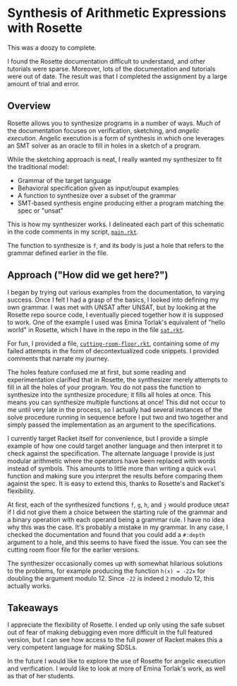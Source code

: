 # Synthesis of Arithmetic Expressions with Rosette
This was a doozy to complete.

I found the Rosette documentation difficult to understand, and other tutorials
were sparse. Moreover, lots of the documentation and tutorials were out of
date. The result was that I completed the assignment by a large amount of trial
and error.

## Overview
Rosette allows you to synthesize programs in a number of ways. Much of the
documentation focuses on verification, sketching, and _angelic execution_. Angelic
execution is a form of synthesis in which one leverages an SMT solver as an
oracle to fill in holes in a sketch of a program.

While the sketching approach is neat, I really wanted my synthesizer to fit the
traditional model:

* Grammar of the target language
* Behavioral specification given as input/ouput examples
* A function to synthesize over a subset of the grammar
* SMT-based synthesis engine producing either a program matching the spec or
  "unsat"

This is how my synthesizer works. I delineated each part of this schematic in
the code comments in my script, [`main.rkt`](./main.rkt).

The function to synthesize is `f`, and its body is just a hole that refers to
the grammar defined earlier in the file.

## Approach ("How did we get here?")
I began by trying out various examples from the documentation, to varying
success. Once I felt I had a grasp of the basics, I looked into defining my own
grammar. I was met with UNSAT after UNSAT, but by looking at the Rosette repo
source code, I eventually pieced together how it is supposed to work. One of
the example I used was Emina Torlak's equivalent of "hello world" in Rosette,
which I have in the repo in the file [`sat.rkt`](./sat.rkt).

For fun, I provided a file,
[`cutting-room-floor.rkt`](./cutting-room-floor.rkt), containing some of my
failed attempts in the form of decontextualized code snippets. I provided
comments that narrate my journey.

The holes feature confused me at first, but some reading and experimentation
clarified that in Rosette, the synthesizer merely attempts to fill in all the
holes of your program. You do not pass the function to synthesize into the
synthesize procedure; it fills all holes at once. This means you can synthesize
multiple functions at once! This did not occur to me until very late in the
process, so I actually had several instances of the solve procedure running in
sequence before I put two and two together and simply passed the implementation
as an argument to the specifications.

I currently target Racket itself for convenience, but I provide a simple
example of how one could target another language and then interpret it to check
against the specification. The alternate language I provide is just modular
arithmetic where the operators have been replaced with words instead of
symbols. This amounts to little more than writing a quick `eval` function and
making sure you interpret the results before comparing them against the spec.
It is easy to extend this, thanks to Rosette's and Racket's flexibility.

At first,
each of the synthesized functions `f`, `g`, `h`, and `j` would produce `UNSAT` if I
did not give them a choice between the starting rule of the grammar and a
binary operation with each operand being a grammar rule. I have no idea why
this was the case. It's probably a mistake in my grammar. In any case, I
checked the documentation and found that you could add a `#:depth` argument to
a hole, and this seems to have fixed the issue. You can see the cutting room
floor file for the earlier versions.

The synthesizer occasionally comes up with somewhat hilarious solutions to the
problems, for example producing the function `h(x) = -22x` for doubling the
argument modulo 12. Since `-22` is indeed `2` modulo 12, this actually works.

## Takeaways
I appreciate the flexibility of Rosette. I ended up only using the safe subset
out of fear of making debugging even more difficult in the full featured
version, but I can see how access to the full power of Racket makes this a very
competent language for making SDSLs.

In the future I would like to explore the use of Rosette for angelic execution
and verification. I would like to look at more of Emina Torlak's work, as well
as that of her students.
